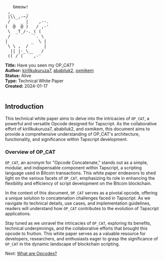 <pre>   Gmeow!
 ,_     _
 |\\_,-~/
 / _  _ |    ,--.
(  @  @ )   / ,-'
 \  _T_/-._( (
 /         `. \
|         _  \ |
 \ \ ,  /      |
  || |-_\__   /
 ((_/`(____,-'        
</pre>


**Title:** Have you seen my OP_CAT? <br>
**Author:** [kirillkukuruza7](https://twitter.com/kirillkukuruza7),
[ababiluk2](https://twitter.com/ababiluk2),
[oxmikem](https://twitter.com/oxmikem)<br>
**Status:** Alive<br>
**Type:** Technical White Paper<br>
**Created:** 2024-01-17<br>
<br>
## **Introduction** <br>

This technical white paper aims to delve into the intricacies of `OP_CAT`, a powerful and versatile Opcode designed for Tapscript. As the collaborative effort of kirillkukuruza7, ababiluk2, and oxmikem, this document aims to provide a comprehensive understanding of OP_CAT's architecture, functionality, and significance within Tapscript development.<br>

### **Overview of OP_CAT** <br>

`OP_CAT`, an acronym for "Opcode Concatenate," stands out as a simple, modular, and indispensable component within Tapscript, a scripting language used in Bitcoin transactions. This white paper endeavors to shed light on the various facets of `OP_CAT`, emphasizing its role in enhancing the flexibility and efficiency of script development on the Bitcoin blockchain.<br>

In the context of this document, `OP_CAT` serves as a pivotal opcode, offering a unique solution to concatenation challenges faced in Tapscript. As we navigate its technical details, use cases, and implementation guidelines, readers will understand how `OP_CAT` contributes to the evolution of Tapscript applications.

Stay tuned as we unravel the intricacies of `OP_CAT`, exploring its benefits, technical underpinnings, and the collaborative efforts that brought this opcode to fruition. This white paper serves as a valuable resource for developers, researchers, and enthusiasts eager to grasp the significance of `OP_CAT` in the dynamic landscape of blockchain scripting.

Next: [What are Opcodes?](https://github.com/kukuruza7/AliveCats/blob/main/02.%20What%20are%20Opcodes%3F.md)

